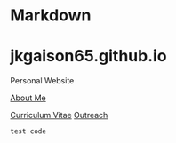 # Markdown

# jkgaison65.github.io
Personal Website

[About Me](/AboutMe.md)

[Curriculum Vitae](https://jkgaison65.github.io/images/CV.pdf)
[
Outreach](/Outreach.md)

```
test code
```


